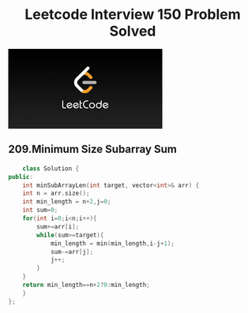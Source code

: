 <h1 style="text-align: center;">Leetcode Interview 150 Problem Solved</h1>
<img src="leetcode.jpg" align="center"/>

## 209.Minimum Size Subarray Sum
```c++
    class Solution {
public:
    int minSubArrayLen(int target, vector<int>& arr) {
    int n = arr.size();
	int min_length = n+2,j=0;
	int sum=0;
	for(int i=0;i<n;i++){
		sum+=arr[i];
		while(sum>=target){
			min_length = min(min_length,i-j+1);
			sum-=arr[j];
			j++;
		}
	}
	return min_length==n+2?0:min_length;
    }
};
```